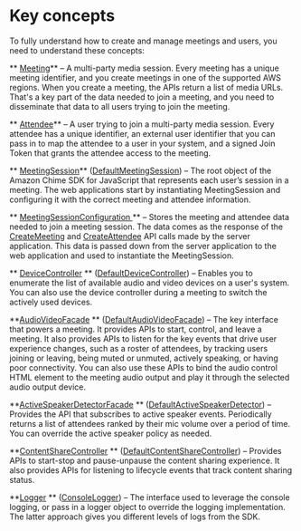 # Key concepts<a name="key-concepts"></a>

To fully understand how to create and manage meetings and users, you need to understand these concepts:

 ** [Meeting](https://docs.aws.amazon.com/chime/latest/APIReference/API_Meeting.html)** – A multi\-party media session\. Every meeting has a unique meeting identifier, and you create meetings in one of the supported AWS regions\. When you create a meeting, the APIs return a list of media URLs\. That's a key part of the data needed to join a meeting, and you need to disseminate that data to all users trying to join the meeting\.

 ** [Attendee](https://docs.aws.amazon.com/chime/latest/APIReference/API_Attendee.html)** – A user trying to join a multi\-party media session\. Every attendee has a unique identifier, an external user identifier that you can pass in to map the attendee to a user in your system, and a signed Join Token that grants the attendee access to the meeting\.

** [MeetingSession](https://aws.github.io/amazon-chime-sdk-js/interfaces/meetingsession.html)** \([DefaultMeetingSession](https://aws.github.io/amazon-chime-sdk-js/classes/defaultmeetingsession.html)\) – The root object of the Amazon Chime SDK for JavaScript that represents each user’s session in a meeting\. The web applications start by instantiating MeetingSession and configuring it with the correct meeting and attendee information\.

** [ MeetingSessionConfiguration ](https://aws.github.io/amazon-chime-sdk-js/classes/meetingsessionconfiguration.html) ** – Stores the meeting and attendee data needed to join a meeting session\. The data comes as the response of the [CreateMeeting](https://docs.aws.amazon.com/chime/latest/APIReference/API_CreateMeeting.html) and [CreateAttendee](https://docs.aws.amazon.com/chime/latest/APIReference/API_CreateAttendee.html) API calls made by the server application\. This data is passed down from the server application to the web application and used to instantiate the MeetingSession\.

** [DeviceController](https://aws.github.io/amazon-chime-sdk-js/interfaces/devicecontroller.html) ** \([DefaultDeviceController](https://aws.github.io/amazon-chime-sdk-js/classes/defaultdevicecontroller.html)\) – Enables you to enumerate the list of available audio and video devices on a user's system\. You can also use the device controller during a meeting to switch the actively used devices\.

**[AudioVideoFacade](https://aws.github.io/amazon-chime-sdk-js/interfaces/audiovideofacade.html) ** \([DefaultAudioVideoFacade](https://aws.github.io/amazon-chime-sdk-js/classes/defaultaudiovideofacade.html)\) – The key interface that powers a meeting\. It provides APIs to start, control, and leave a meeting\. It also provides APIs to listen for the key events that drive user experience changes, such as a roster of attendees, by tracking users joining or leaving, being muted or unmuted, actively speaking, or having poor connectivity\. You can also use these APIs to bind the audio control HTML element to the meeting audio output and play it through the selected audio output device\.

**[ActiveSpeakerDetectorFacade](https://aws.github.io/amazon-chime-sdk-js/interfaces/activespeakerdetectorfacade.html) ** \([DefaultActiveSpeakerDetector](https://aws.github.io/amazon-chime-sdk-js/classes/defaultactivespeakerdetector.html)\) – Provides the API that subscribes to active speaker events\. Periodically returns a list of attendees ranked by their mic volume over a period of time\. You can override the active speaker policy as needed\.

**[ContentShareController](https://aws.github.io/amazon-chime-sdk-js/interfaces/contentsharecontroller.html) ** \([DefaultContentShareController](https://aws.github.io/amazon-chime-sdk-js/classes/defaultcontentsharecontroller.html)\) – Provides APIs to start\-stop and pause\-unpause the content sharing experience\. It also provides APIs for listening to lifecycle events that track content sharing status\.

**[Logger](https://aws.github.io/amazon-chime-sdk-js/interfaces/logger.html) ** \([ConsoleLogger](https://aws.github.io/amazon-chime-sdk-js/classes/consolelogger.html)\) – The interface used to leverage the console logging, or pass in a logger object to override the logging implementation\. The latter approach gives you different levels of logs from the SDK\.